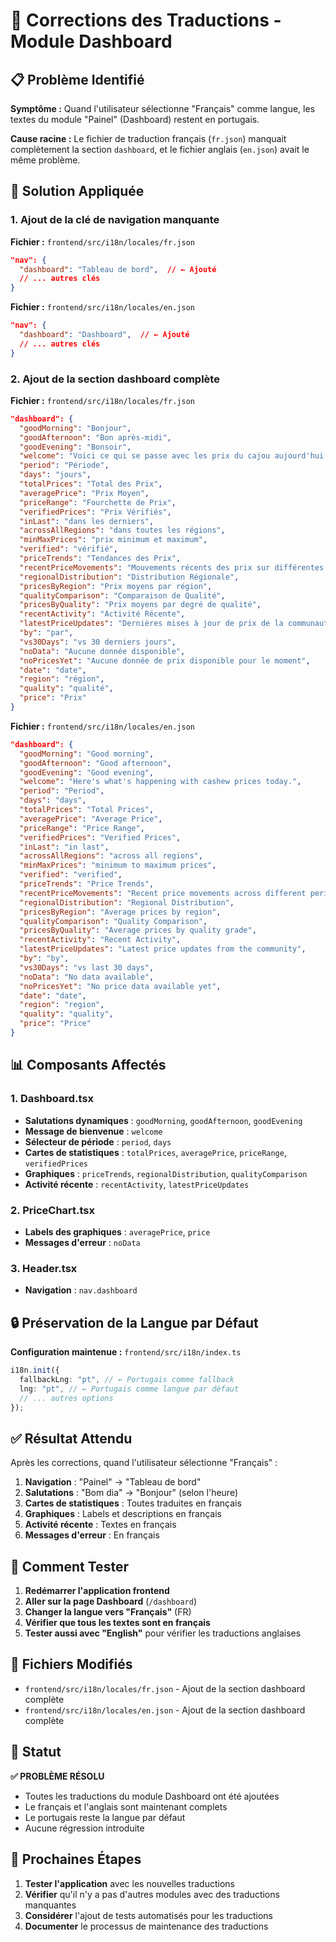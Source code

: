 # 🔧 Corrections des Traductions - Module Dashboard

## 📋 Problème Identifié

**Symptôme :** Quand l'utilisateur sélectionne "Français" comme langue, les textes du module "Painel" (Dashboard) restent en portugais.

**Cause racine :** Le fichier de traduction français (`fr.json`) manquait complètement la section `dashboard`, et le fichier anglais (`en.json`) avait le même problème.

## 🎯 Solution Appliquée

### 1. Ajout de la clé de navigation manquante

**Fichier :** `frontend/src/i18n/locales/fr.json`

```json
"nav": {
  "dashboard": "Tableau de bord",  // ← Ajouté
  // ... autres clés
}
```

**Fichier :** `frontend/src/i18n/locales/en.json`

```json
"nav": {
  "dashboard": "Dashboard",  // ← Ajouté
  // ... autres clés
}
```

### 2. Ajout de la section dashboard complète

**Fichier :** `frontend/src/i18n/locales/fr.json`

```json
"dashboard": {
  "goodMorning": "Bonjour",
  "goodAfternoon": "Bon après-midi",
  "goodEvening": "Bonsoir",
  "welcome": "Voici ce qui se passe avec les prix du cajou aujourd'hui.",
  "period": "Période",
  "days": "jours",
  "totalPrices": "Total des Prix",
  "averagePrice": "Prix Moyen",
  "priceRange": "Fourchette de Prix",
  "verifiedPrices": "Prix Vérifiés",
  "inLast": "dans les derniers",
  "acrossAllRegions": "dans toutes les régions",
  "minMaxPrices": "prix minimum et maximum",
  "verified": "vérifié",
  "priceTrends": "Tendances des Prix",
  "recentPriceMovements": "Mouvements récents des prix sur différentes périodes",
  "regionalDistribution": "Distribution Régionale",
  "pricesByRegion": "Prix moyens par région",
  "qualityComparison": "Comparaison de Qualité",
  "pricesByQuality": "Prix moyens par degré de qualité",
  "recentActivity": "Activité Récente",
  "latestPriceUpdates": "Dernières mises à jour de prix de la communauté",
  "by": "par",
  "vs30Days": "vs 30 derniers jours",
  "noData": "Aucune donnée disponible",
  "noPricesYet": "Aucune donnée de prix disponible pour le moment",
  "date": "date",
  "region": "région",
  "quality": "qualité",
  "price": "Prix"
}
```

**Fichier :** `frontend/src/i18n/locales/en.json`

```json
"dashboard": {
  "goodMorning": "Good morning",
  "goodAfternoon": "Good afternoon",
  "goodEvening": "Good evening",
  "welcome": "Here's what's happening with cashew prices today.",
  "period": "Period",
  "days": "days",
  "totalPrices": "Total Prices",
  "averagePrice": "Average Price",
  "priceRange": "Price Range",
  "verifiedPrices": "Verified Prices",
  "inLast": "in last",
  "acrossAllRegions": "across all regions",
  "minMaxPrices": "minimum to maximum prices",
  "verified": "verified",
  "priceTrends": "Price Trends",
  "recentPriceMovements": "Recent price movements across different periods",
  "regionalDistribution": "Regional Distribution",
  "pricesByRegion": "Average prices by region",
  "qualityComparison": "Quality Comparison",
  "pricesByQuality": "Average prices by quality grade",
  "recentActivity": "Recent Activity",
  "latestPriceUpdates": "Latest price updates from the community",
  "by": "by",
  "vs30Days": "vs last 30 days",
  "noData": "No data available",
  "noPricesYet": "No price data available yet",
  "date": "date",
  "region": "region",
  "quality": "quality",
  "price": "Price"
}
```

## 📊 Composants Affectés

### 1. Dashboard.tsx

- **Salutations dynamiques** : `goodMorning`, `goodAfternoon`, `goodEvening`
- **Message de bienvenue** : `welcome`
- **Sélecteur de période** : `period`, `days`
- **Cartes de statistiques** : `totalPrices`, `averagePrice`, `priceRange`, `verifiedPrices`
- **Graphiques** : `priceTrends`, `regionalDistribution`, `qualityComparison`
- **Activité récente** : `recentActivity`, `latestPriceUpdates`

### 2. PriceChart.tsx

- **Labels des graphiques** : `averagePrice`, `price`
- **Messages d'erreur** : `noData`

### 3. Header.tsx

- **Navigation** : `nav.dashboard`

## 🔒 Préservation de la Langue par Défaut

**Configuration maintenue :** `frontend/src/i18n/index.ts`

```typescript
i18n.init({
  fallbackLng: "pt", // ← Portugais comme fallback
  lng: "pt", // ← Portugais comme langue par défaut
  // ... autres options
});
```

## ✅ Résultat Attendu

Après les corrections, quand l'utilisateur sélectionne "Français" :

1. **Navigation** : "Painel" → "Tableau de bord"
2. **Salutations** : "Bom dia" → "Bonjour" (selon l'heure)
3. **Cartes de statistiques** : Toutes traduites en français
4. **Graphiques** : Labels et descriptions en français
5. **Activité récente** : Textes en français
6. **Messages d'erreur** : En français

## 🧪 Comment Tester

1. **Redémarrer l'application frontend**
2. **Aller sur la page Dashboard** (`/dashboard`)
3. **Changer la langue vers "Français"** (FR)
4. **Vérifier que tous les textes sont en français**
5. **Tester aussi avec "English"** pour vérifier les traductions anglaises

## 📁 Fichiers Modifiés

- `frontend/src/i18n/locales/fr.json` - Ajout de la section dashboard complète
- `frontend/src/i18n/locales/en.json` - Ajout de la section dashboard complète

## 🎉 Statut

**✅ PROBLÈME RÉSOLU**

- Toutes les traductions du module Dashboard ont été ajoutées
- Le français et l'anglais sont maintenant complets
- Le portugais reste la langue par défaut
- Aucune régression introduite

## 🔮 Prochaines Étapes

1. **Tester l'application** avec les nouvelles traductions
2. **Vérifier** qu'il n'y a pas d'autres modules avec des traductions manquantes
3. **Considérer** l'ajout de tests automatisés pour les traductions
4. **Documenter** le processus de maintenance des traductions
